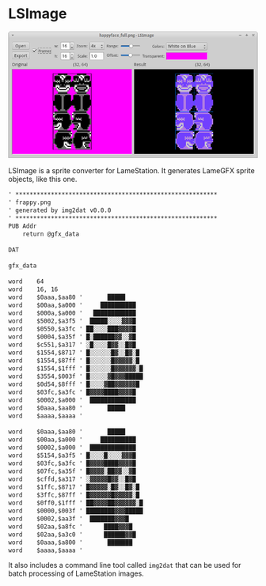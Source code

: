 # LSImage

![](screenshots/happyface.png)

LSImage is a sprite converter for LameStation. It generates LameGFX sprite objects, like this one.

```
' *********************************************************
' frappy.png
' generated by img2dat v0.0.0
' *********************************************************
PUB Addr
    return @gfx_data

DAT

gfx_data

word    64
word    16, 16
word    $0aaa,$aa80 '       █████     
word    $00aa,$a000 '     ██████████  
word    $000a,$a000 '   ████████████  
word    $5002,$a3f5 '  █████░░░░▓▓▓█  
word    $0550,$a3fc ' ██░░░░███▓▓▓▓█  
word    $0004,$a35f ' █░██████▓▓░░▓█  
word    $c551,$a317 ' ░█░░░░█▓▓░░█▓█  
word    $1554,$8717 ' █░░░░░░█▓░░█▓░█ 
word    $1554,$87ff ' █░░░░░░█▓▓▓▓▓░█ 
word    $1554,$1fff ' █░░░░░░█▓▓▓▓▓▓░█
word    $3554,$003f ' █░░░░░▓█▓▓▓█████
word    $0d54,$8fff ' █░░░░▓██▓▓▓▓▓▓█ 
word    $03fc,$a3fc ' █▓▓▓▓████▓▓▓▓█  
word    $0002,$a000 '  █████████████  
word    $0aaa,$aa80 '       █████     
word    $aaaa,$aaaa '                 

word    $0aaa,$aa80 '       █████     
word    $00aa,$a000 '     ██████████  
word    $0002,$a000 '  █████████████  
word    $5154,$a3f5 ' █░░░░█░░░░▓▓▓█  
word    $03fc,$a3fc ' █▓▓▓▓████▓▓▓▓█  
word    $07fc,$a35f ' █▓▓▓▓░██▓▓░░▓█  
word    $cffd,$a317 ' ░▓▓▓▓▓█▓▓░░█▓█  
word    $1ffc,$8717 ' █▓▓▓▓▓░█▓░░█▓░█ 
word    $3ffc,$87ff ' █▓▓▓▓▓▓█▓▓▓▓▓░█ 
word    $0ff0,$1fff ' ██▓▓▓▓██▓▓▓▓▓▓░█
word    $0000,$003f ' ████████▓▓▓█████
word    $0002,$aa3f '  ███████▓▓▓█    
word    $02aa,$a8fc '      ████▓▓▓█   
word    $02aa,$a3c0 '      ██████▓▓█  
word    $0aaa,$a800 '       ███████   
word    $aaaa,$aaaa '                 
```

It also includes a command line tool called `img2dat` that can be used for batch processing of LameStation images.
